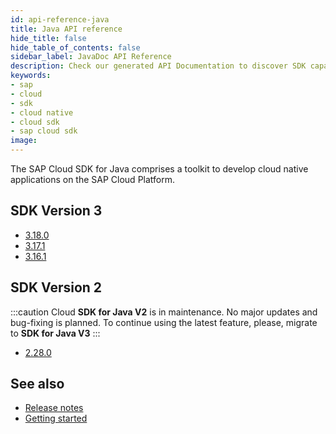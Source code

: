 ```yaml
---
id: api-reference-java
title: Java API reference
hide_title: false
hide_table_of_contents: false
sidebar_label: JavaDoc API Reference
description: Check our generated API Documentation to discover SDK capabilities via code
keywords:
- sap
- cloud
- sdk
- cloud native
- cloud sdk
- sap cloud sdk
image:
---
```


The SAP Cloud SDK for Java comprises a toolkit to develop cloud native applications on the SAP Cloud Platform.

## SDK Version 3 ##
- [3.18.0](https://help.sap.com/doc/2e07eccb70364934adc2e01239828e6b/1.0/en-US/index.html)
- [3.17.1](https://help.sap.com/doc/a3be0ed889004b9485c980357ab6ad52/1.0/en-US/index.html)
- [3.16.1](https://help.sap.com/doc/059aaed870b44d8e8e24938c505b8120/1.0/en-US/index.html)

## SDK Version 2  ##
:::caution
Cloud **SDK for Java V2** is in maintenance. No major updates and bug-fixing is planned.
To continue using the latest feature, please, migrate to **SDK for Java V3**
:::

- [2.28.0](https://help.sap.com/doc/3e8c7a614a8b49a8806bd0392e7b78d6/1.0/en-US/index.html)

## See also ##
- [Release notes](https://help.sap.com/doc/6c02295dfa8f47cf9c08a19f2e172901/1.0/en-US/index.html )
- [Getting started](getting-started )
